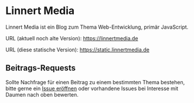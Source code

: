 # Linnert Media

Linnert Media ist ein Blog zum Thema Web-Entwicklung, primär JavaScript.

URL (aktuell noch alte Version): <https://linnertmedia.de>

URL (diese statische Version): <https://static.linnertmedia.de>

## Beitrags-Requests

Sollte Nachfrage für einen Beitrag zu einem bestimmten Thema bestehen, bitte gerne ein [Issue eröffnen](https://github.com/alinnert/linnertmedia/issues) oder vorhandene Issues bei Interesse mit Daumen nach oben bewerten.
